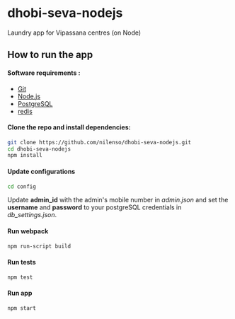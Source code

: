# dhobi-seva-nodejs
Laundry app for Vipassana centres (on Node)
## How to run the app
#### Software requirements :
- [Git](https://git-scm.com/)
- [Node.js](https://nodejs.org/en/)
- [PostgreSQL](https://www.postgresql.org)
- [redis](https://redis.io)
#### Clone the repo  and install dependencies:
```bash
git clone https://github.com/nilenso/dhobi-seva-nodejs.git
cd dhobi-seva-nodejs
npm install
```
#### Update configurations
```bash
cd config
```
Update **admin_id** with the admin's mobile number in *admin.json* and set the **username** and **password** to your postgreSQL credentials in *db_settings.json*.
#### Run webpack
```bash
npm run-script build
```
#### Run tests
```bash
npm test
```
#### Run app
```bash
npm start
```
